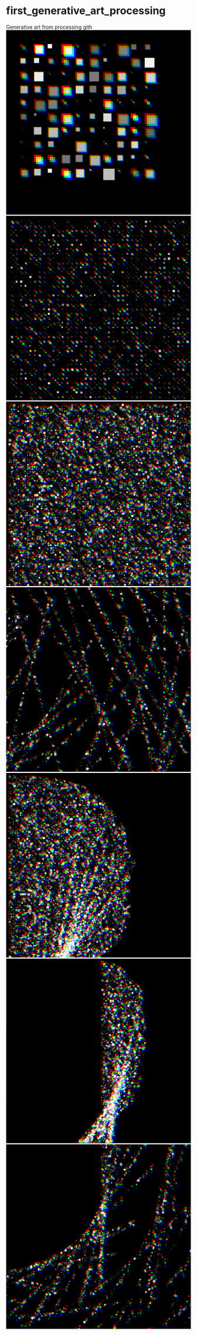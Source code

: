 # first_generative_art_processing
Generative art from processing
gith
![render](1.png)![render](2.png)
![render](3.png)
![render](4.png)
![render](5.png)
![render](6.png)
![render](7.png)
